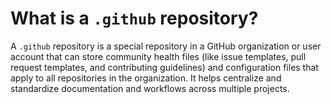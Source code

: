 # What is a `.github` repository?

A `.github` repository is a special repository in a GitHub organization or user account that can store community health files (like issue templates, pull request templates, and contributing guidelines) and configuration files that apply to all repositories in the organization. It helps centralize and standardize documentation and workflows across multiple projects.
